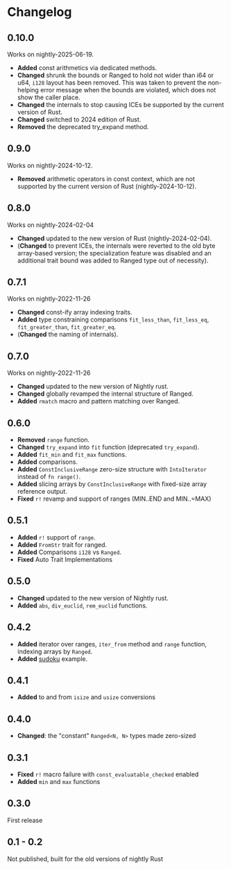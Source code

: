 # Changelog

## 0.10.0

Works on nightly-2025-06-19.
- **Added** const arithmetics via dedicated methods.
- **Changed** shrunk the bounds or Ranged to hold not wider than i64 or u64, `i128` layout
  has been removed. This was taken to prevent the non-helping error message when the
  bounds are violated, which does not show the caller place.
- **Changed** the internals to stop causing ICEs be supported by the current version of Rust.
- **Changed** switched to 2024 edition of Rust.
- **Removed** the deprecated try_expand method.

## 0.9.0

Works on nightly-2024-10-12.
- **Removed** arithmetic operators in const context, which are not supported by the current
  version of Rust (nightly-2024-10-12).

## 0.8.0

Works on nightly-2024-02-04
- **Changed** updated to the new version of Rust (nightly-2024-02-04).
- (**Changed** to prevent ICEs, the internals were reverted to the old byte array-based version;
the specialization feature was disabled and an additional trait bound was added to Ranged type out of necessity).

## 0.7.1

Works on nightly-2022-11-26
- **Changed** const-ify array indexing traits.
- **Added** type constraining comparisons `fit_less_than`, `fit_less_eq`, `fit_greater_than`, `fit_greater_eq`.
- (**Changed** the naming of internals).

## 0.7.0

Works on nightly-2022-11-26
- **Changed** updated to the new version of Nightly rust.
- **Changed** globally revamped the internal structure of Ranged.
- **Added** `rmatch` macro and pattern matching over Ranged.

## 0.6.0

- **Removed** `range` function.
- **Changed** `try_expand` into `fit` function (deprecated `try_expand`).
- **Added** `fit_min` and `fit_max` functions.
- **Added** comparisons.
- **Added** `ConstInclusiveRange` zero-size structure with `IntoIterator` instead of `fn range()`.
- **Added** slicing arrays by `ConstInclusiveRange` with fixed-size array reference output.
- **Fixed** `r!` revamp and support of ranges (MIN..END and MIN..=MAX)

## 0.5.1

- **Added** `r!` support of `range`.
- **Added** `FromStr` trait for ranged.
- **Added** Comparisons `i128` vs `Ranged`.
- **Fixed** Auto Trait Implementations

## 0.5.0

- **Changed** updated to the new version of Nightly rust.
- **Added** `abs`, `div_euclid`, `rem_euclid` functions.

## 0.4.2

- **Added** iterator over ranges, `iter_from` method and `range` function, indexing arrays by `Ranged`.
- **Added** [sudoku](examples/sudoku.rs) example.

## 0.4.1

- **Added** to and from `isize` and `usize` conversions

## 0.4.0

- **Changed**: the "constant" `Ranged<N, N>` types made zero-sized

## 0.3.1

- **Fixed** `r!` macro  failure with `const_evaluatable_checked` enabled
- **Added** `min` and `max` functions

## 0.3.0

First release

## 0.1 - 0.2

Not published, built for the old versions of nightly Rust
